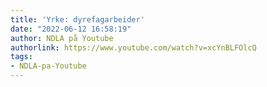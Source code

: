 ```yaml
---
title: 'Yrke: dyrefagarbeider'
date: "2022-06-12 16:58:19"
author: NDLA på Youtube
authorlink: https://www.youtube.com/watch?v=xcYnBLFOlcQ
tags:
- NDLA-pa-Youtube
---
```

